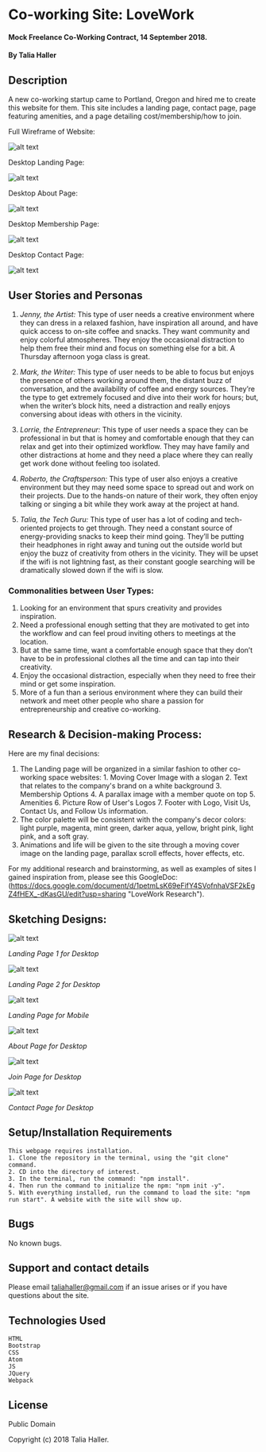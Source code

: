 # Co-working Site: LoveWork

#### Mock Freelance Co-Working Contract, 14 September 2018.
#### By Talia Haller

## Description

A new co-working startup came to Portland, Oregon and hired me to create this website for them. This site includes a landing page, contact page, page featuring amenities, and a page detailing cost/membership/how to join.

Full Wireframe of Website:

![alt text](src/assets/img/fullshot2.png)


Desktop Landing Page:

![alt text](src/assets/img/desktopLandingPage.png)

Desktop About Page:

![alt text](src/assets/img/desktopAboutPage.png)

Desktop Membership Page:

![alt text](src/assets/img/membership.png)

Desktop Contact Page:

![alt text](src/assets/img/contact.png)


## User Stories and Personas

1. *Jenny, the Artist:* This type of user needs a creative environment where they can dress in a relaxed fashion, have inspiration all around, and have quick access to on-site coffee and snacks. They want community and enjoy colorful atmospheres. They enjoy the occasional distraction to help them free their mind and focus on something else for a bit. A Thursday afternoon yoga class is great.

2. *Mark, the Writer:* This type of user needs to be able to focus but enjoys the presence of others working around them, the distant buzz of conversation, and the availability of coffee and energy sources. They’re the type to get extremely focused and dive into their work for hours; but, when the writer’s block hits, need a distraction and really enjoys conversing about ideas with others in the vicinity.

3. *Lorrie, the Entrepreneur:* This type of user needs a space they can be professional in but that is homey and comfortable enough that they can relax and get into their optimized workflow. They may have family and other distractions at home and they need a place where they can really get work done without feeling too isolated.

4. *Roberto, the Craftsperson:* This type of user also enjoys a creative environment but they may need some space to spread out and work on their projects. Due to the hands-on nature of their work, they often enjoy talking or singing a bit while they work away at the project at hand.

5. *Talia, the Tech Guru:* This type of user has a lot of coding and tech-oriented projects to get through. They need a constant source of energy-providing snacks to keep their mind going. They’ll be putting their headphones in right away and tuning out the outside world but enjoy the buzz of creativity from others in the vicinity. They will be upset if the wifi is not lightning fast, as their constant google searching will be dramatically slowed down if the wifi is slow.

### Commonalities between User Types:
  1. Looking for an environment that spurs creativity and provides inspiration.
  2. Need a professional enough setting that they are motivated to get into the workflow and can feel proud inviting others to meetings at the location.
  3. But at the same time, want a comfortable enough space that they don’t have to be in professional clothes all the time and can tap into their creativity.
  4. Enjoy the occasional distraction, especially when they need to free their mind or get some inspiration.
  5. More of a fun than a serious environment where they can build their network and meet other people who share a passion for entrepreneurship and creative co-working.

## Research & Decision-making Process:

Here are my final decisions:
1. The Landing page will be organized in a similar fashion to other co-working space websites: 1. Moving Cover Image with a slogan 2. Text that relates to the company's brand on a white background 3. Membership Options 4. A parallax image with a member quote on top 5. Amenities 6. Picture Row of User's Logos 7. Footer with Logo, Visit Us, Contact Us, and Follow Us information.
2. The color palette will be consistent with the company's decor colors: light purple, magenta, mint green, darker aqua, yellow, bright pink, light pink, and a soft gray.
3. Animations and life will be given to the site through a moving cover image on the landing page, parallax scroll effects, hover effects, etc.

For my additional research and brainstorming, as well as examples of sites I gained inspiration from, please see this GoogleDoc: (https://docs.google.com/document/d/1petmLsK69eFifY4SVofnhaVSF2kEgZ4fHEX_-dKasGU/edit?usp=sharing "LoveWork Research").

## Sketching Designs:

![alt text](src/assets/img/sketch1.jpg)

*Landing Page 1 for Desktop*

![alt text](src/assets/img/sketch2.jpg)

*Landing Page 2 for Desktop*

![alt text](src/assets/img/sketch3.jpg)

*Landing Page for Mobile*

![alt text](src/assets/img/sketch4.jpg)

*About Page for Desktop*

![alt text](src/assets/img/sketch5.jpg)

*Join Page for Desktop*

![alt text](src/assets/img/sketch6.jpg)

*Contact Page for Desktop*

## Setup/Installation Requirements

    This webpage requires installation.
    1. Clone the repository in the terminal, using the "git clone" command.
    2. CD into the directory of interest.
    3. In the terminal, run the command: "npm install".
    4. Then run the command to initialize the npm: "npm init -y".
    5. With everything installed, run the command to load the site: "npm run start". A website with the site will show up.


## Bugs

No known bugs.

## Support and contact details

Please email taliahaller@gmail.com if an issue arises or if you have questions about the site.

## Technologies Used

    HTML
    Bootstrap
    CSS
    Atom
    JS
    JQuery
    Webpack

## License

Public Domain

Copyright (c) 2018 Talia Haller.
